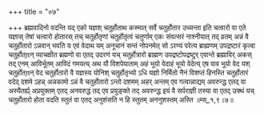 +++
title = "०७"

+++
ब्रह्मवादिनो वदन्ति यद् एको यज्ञश् चतुर्होताथ कस्मात् सर्वे चतुर्होतार उच्यन्ता इति चत्वारो वा एते यज्ञास् तेषां चत्वारो होतारस् तच् चतुर्होतृणां चतुर्होतृत्वं चतुर्णाम् एकः संवत्सरं नाश्नीयात् तद् व्रतम् अन्नं वै चतुर्होतारो ऽन्नवान् भवति य एवं वेदाथ यम् अनूचानं सन्तं नोपनमेत् सो ऽरण्यं परेत्य ब्राह्मणम् उपद्रष्टारं कृत्वा चतुर्होत्πन् व्याचक्षीत ब्रह्मणो वा एतद् उदरणं यच् चतुर्होत्रारो ब्राह्मण उपद्रष्टोपद्रष्टुर् एवान्ते ब्रह्माविर् अकस् तद् एनम् आविर्भूतम् आविदं गमयत्य् अथ यौ विशपेयाताम् अहं भूयो वेदाहं भूयो वेदेत्य् एष वाव भूयो वेद यश् चतुर्होत्πन् वेद चतुर्होतारो वै यज्ञस्य योनिश् चतुर्होतृभ्यो ऽधि यज्ञो निर्मितो नैनं विशप्तं हिनस्ति चतुर्होतारं वदेद् दशमे ऽहन्न् अन्नकामो ऽन्नं वै चतुर्होतारो ऽन्तो दशमम् अहर् अन्तम् एव गत्वान्नाद्यम् अवरुन्द्ध एतद् वा अस्यैतर्ह्य् अप्रयुक्तम् एतद् अनवरुद्धं तद् एव प्रयुङ्क्ते तद् अवरुन्द्ध इयं वै सर्पराज्ञी तस्या वा एतद् उक्थं यच् चतुर्होतारो होता वदति स्तुतं वा एतद् अनुशंसति न हि स्तुतम् अननुशस्तम् अस्ति ॥म्स्_१,९।७॥  
    
